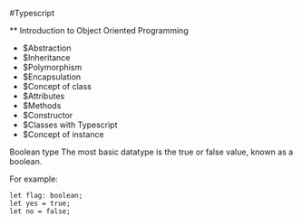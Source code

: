  #Typescript

** Introduction to Object Oriented Programming
* $Abstraction
* $Inheritance
* $Polymorphism
* $Encapsulation
* $Concept of class
* $Attributes
* $Methods
* $Constructor
* $Classes with Typescript
* $Concept of instance

Boolean type
The most basic datatype is the true or false value, known as a boolean.

For example:

```
let flag: boolean;
let yes = true;
let no = false;
```


